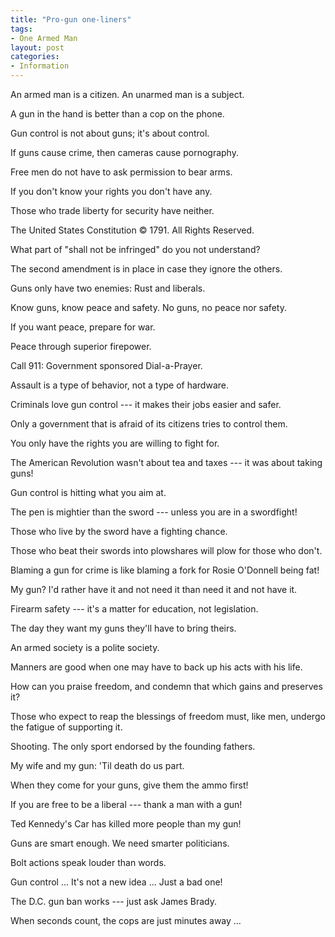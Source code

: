 ```yaml
---
title: "Pro-gun one-liners"
tags:
- One Armed Man
layout: post
categories:
- Information
---
```


An armed man is a citizen. An unarmed man is a subject.

A gun in the hand is better than a cop on the phone.

Gun control is not about guns; it's about control.

If guns cause crime, then cameras cause pornography.

Free men do not have to ask permission to bear arms.

If you don't know your rights you don't have any.

Those who trade liberty for security have neither.

The United States Constitution © 1791. All Rights Reserved.

What part of "shall not be infringed" do you not understand?

The second amendment is in place in case they ignore the others.

Guns only have two enemies: Rust and liberals.

Know guns, know peace and safety. No guns, no peace nor safety.

If you want peace, prepare for war.

Peace through superior firepower.

Call 911: Government sponsored Dial-a-Prayer.

Assault is a type of behavior, not a type of hardware.

Criminals love gun control --- it makes their jobs easier and safer.

Only a government that is afraid of its citizens tries to control them.

You only have the rights you are willing to fight for.

The American Revolution wasn't about tea and taxes --- it was about taking guns!

Gun control is hitting what you aim at.

The pen is mightier than the sword --- unless you are in a swordfight!

Those who live by the sword have a fighting chance.

Those who beat their swords into plowshares will plow for those who don't.

Blaming a gun for crime is like blaming a fork for Rosie O'Donnell being fat!

My gun? I'd rather have it and not need it than need it and not have it.

Firearm safety --- it's a matter for education, not legislation.

The day they want my guns they'll have to bring theirs.

An armed society is a polite society.

Manners are good when one may have to back up his acts with his life.

How can you praise freedom, and condemn that which gains and preserves it?

Those who expect to reap the blessings of freedom must, like men, undergo the fatigue of supporting it.

Shooting. The only sport endorsed by the founding fathers.

My wife and my gun: 'Til death do us part.

When they come for your guns, give them the ammo first!

If you are free to be a liberal --- thank a man with a gun!

Ted Kennedy's Car has killed more people than my gun!

Guns are smart enough. We need smarter politicians.

Bolt actions speak louder than words.

Gun control ... It's not a new idea ... Just a bad one!

The D.C. gun ban works --- just ask James Brady.

When seconds count, the cops are just minutes away &hellip;
